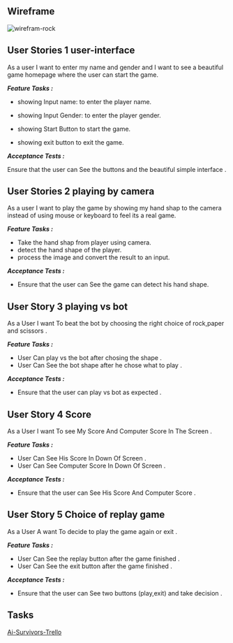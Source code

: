 ## Wireframe
![wirefram-rock](https://user-images.githubusercontent.com/85867431/143260342-36b60f6a-abe3-4cb3-92eb-5a46c340550c.JPG)


## User Stories 1 user-interface
As a user I want to enter my name and gender and I want to see a beautiful game homepage where the user can start the game.

***Feature Tasks :*** 
- showing Input name: to enter the player name.
- showing Input Gender: to enter the player gender.
- showing Start Button to start the game.

- showing exit button to exit the game.

***Acceptance Tests :***

Ensure that the user can See the buttons and the beautiful simple interface .


## User Stories 2 playing by camera
As a user I want to play the game by showing my hand shap to the camera instead of using mouse or keyboard to feel its a real game.

***Feature Tasks :*** 
- Take the hand shap from player using camera.
- detect the hand shape of the player.
- process the image and convert the result to an input.


***Acceptance Tests :***

- Ensure that the user can See  the game can detect his hand shape.



## User Story 3 playing vs bot
As a User I want To beat the bot by choosing the right choice of rock,paper and scissors  . 

***Feature Tasks :***
- User Can play vs the bot  after chosing the shape .
- User Can See the bot shape after he chose what to play  .

***Acceptance Tests :***
- Ensure that the user can play vs bot as expected .


## User Story 4 Score
As a User I want To see My Score And Computer Score In The Screen . 

***Feature Tasks :***
- User Can See His Score In Down Of Screen .
- User Can See Computer Score In Down Of Screen . 

***Acceptance Tests :***
- Ensure that the user can See His Score And Computer Score .


## User Story 5 Choice of replay game
As a User A want To decide to play the game again or exit  . 

***Feature Tasks :***
- User Can See the replay button after the game finished .
- User Can See the exit  button after the game finished .

***Acceptance Tests :***
- Ensure that the user can See two buttons (play,exit) and take decision .

## Tasks
[Ai-Survivors-Trello](https://trello.com/b/eyT8EfrQ/ai-survivors)
